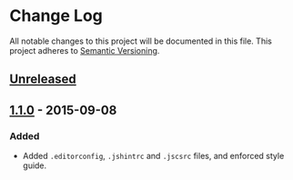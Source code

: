 # Change Log
All notable changes to this project will be documented in this file.
This project adheres to [Semantic Versioning](http://semver.org/).


## [Unreleased][unreleased]

## [1.1.0][1.1.0] - 2015-09-08
### Added
- Added `.editorconfig`, `.jshintrc` and `.jscsrc` files, and enforced style guide.

[unreleased]: https://github.com/heitortsergent/google-drive-sheets/compare/1.1.0...HEAD
[1.1.0]: https://github.com/heitortsergent/google-drive-sheets/compare/1.0.0...1.1.0
